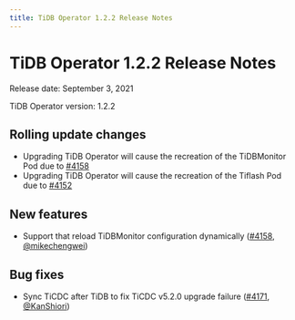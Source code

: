 ```yaml
---
title: TiDB Operator 1.2.2 Release Notes
---
```


# TiDB Operator 1.2.2 Release Notes

Release date: September 3, 2021

TiDB Operator version: 1.2.2

## Rolling update changes

- Upgrading TiDB Operator will cause the recreation of the TiDBMonitor Pod due to [#4158](https://github.com/pingcap/tidb-operator/pull/4158)
- Upgrading TiDB Operator will cause the recreation of the Tiflash Pod due to [#4152](https://github.com/pingcap/tidb-operator/pull/4152)

## New features

- Support that reload TiDBMonitor configuration dynamically ([#4158](https://github.com/pingcap/tidb-operator/pull/4158), [@mikechengwei](https://github.com/mikechengwei))

## Bug fixes

- Sync TiCDC after TiDB to fix TiCDC v5.2.0 upgrade failure ([#4171](https://github.com/pingcap/tidb-operator/pull/4171), [@KanShiori](https://github.com/KanShiori))
